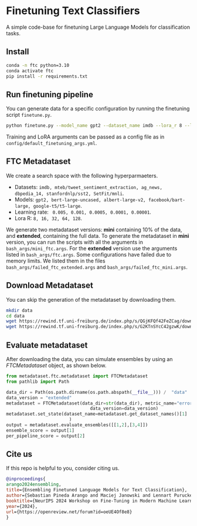 # Finetuning Text Classifiers

A simple code-base for finetuning Large Language Models for classification tasks.

## Install

```bash
conda -n ftc python=3.10
conda activate ftc
pip install -r requirements.txt
```

## Run finetuning pipeline

You can generate data for a specific configuration by running the finetuning script `finetune.py`.

```bash
python finetune.py --model_name gpt2 --dataset_name imdb --lora_r 8 --learning_rate 0.005 --experiment_name ftc_0
```

Training and LoRA arguments can be passed as a config file as in `config/default_finetuning_args.yml`.


## FTC Metadataset


We create a search space with the following hyperparmaeters.

* Datasets: `imdb, mteb/tweet_sentiment_extraction, ag_news, dbpedia_14, stanfordnlp/sst2, SetFit/mnli`.
* Models: `gpt2, bert-large-uncased, albert-large-v2, facebook/bart-large, google-t5/t5-large`.
* Learning rate: ` 0.005, 0.001, 0.0005, 0.0001, 0.00001`.
* Lora R: `8, 16, 32, 64, 128`.

We generate two metadataset versions: **mini** containing 10% of the data, and **extended**, containing the full data. To generate the metadataset in **mini** version, you can run the scripts with all the arguments in `bash_args/mini_ftc.args`. For the **extended** version use the arguments listed in `bash_args/ftc.args`. Some configurations have failed due to memory limits. We listed them in the files `bash_args/failed_ftc_extended.args` and `bash_args/failed_ftc_mini.args`.

## Download Metadataset

You can skip the generation of the metadataset by downloading them.

```bash
mkdir data
cd data
wget https://rewind.tf.uni-freiburg.de/index.php/s/QGjKFQf42FeZCag/download/ftc.zip
wget https://rewind.tf.uni-freiburg.de/index.php/s/G2KTnSYcC42gzwK/download/mini.zip
```
## Evaluate metadataset

After downloading the data, you can simulate ensembles by using an *FTCMetadataset* object, as shown below.


```python
from metadataset.ftc.metadataset import FTCMetadataset
from pathlib import Path

data_dir = Path(os.path.dirname(os.path.abspath(__file__))) /  "data" 
data_version = "extended"
metadataset = FTCMetadataset(data_dir=str(data_dir), metric_name="error",
                                data_version=data_version)
metadataset.set_state(dataset_name=metadataset.get_dataset_names()[1]
                        )
output = metadataset.evaluate_ensembles([[1,2],[3,4]])
ensemble_score = output[1]
per_pipeline_score = output[2]
```

## Cite us

If this repo is helpful to you, consider citing us.

```bibtex
@inproceedings{
arango2024ensembling,
title={Ensembling Finetuned Language Models for Text Classification},
author={Sebastian Pineda Arango and Maciej Janowski and Lennart Purucker and Arber Zela and Frank Hutter and Josif Grabocka},
booktitle={NeurIPS 2024 Workshop on Fine-Tuning in Modern Machine Learning: Principles and Scalability},
year={2024},
url={https://openreview.net/forum?id=oeUE4Of8e8}
}
```